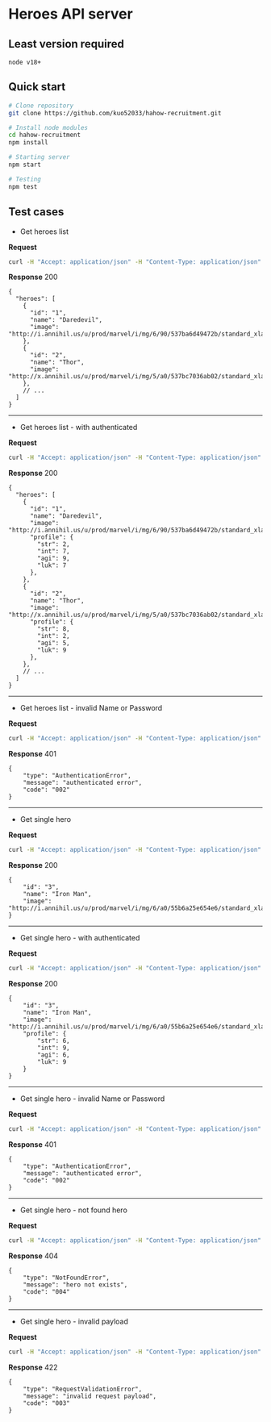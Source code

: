 Heroes API server
===


## Least version required
```
node v18+
```

## Quick start
```bash
# Clone repository
git clone https://github.com/kuo52033/hahow-recruitment.git

# Install node modules
cd hahow-recruitment
npm install

# Starting server
npm start

# Testing
npm test
```

## Test cases
* Get heroes list

**Request**
```bash
curl -H "Accept: application/json" -H "Content-Type: application/json" -X GET http://localhost:3000/api/v1/heroes
```
**Response** 200
```jsonc
{
  "heroes": [
    {
      "id": "1",
      "name": "Daredevil",
      "image": "http://i.annihil.us/u/prod/marvel/i/mg/6/90/537ba6d49472b/standard_xlarge.jpg"
    },
    {
      "id": "2",
      "name": "Thor",
      "image": "http://x.annihil.us/u/prod/marvel/i/mg/5/a0/537bc7036ab02/standard_xlarge.jpg"
    },
    // ...
  ]
}
```
---
* Get heroes list - with authenticated

**Request**
```bash
curl -H "Accept: application/json" -H "Content-Type: application/json" -H "Name: hahow" -H "Password: rocks" -X GET http://localhost:3000/api/v1/heroes
```
**Response** 200
```jsonc
{
  "heroes": [
    {
      "id": "1",
      "name": "Daredevil",
      "image": "http://i.annihil.us/u/prod/marvel/i/mg/6/90/537ba6d49472b/standard_xlarge.jpg",
      "profile": {
        "str": 2,
        "int": 7,
        "agi": 9,
        "luk": 7
      },
    },
    {
      "id": "2",
      "name": "Thor",
      "image": "http://x.annihil.us/u/prod/marvel/i/mg/5/a0/537bc7036ab02/standard_xlarge.jpg"
      "profile": {
        "str": 8,
        "int": 2,
        "agi": 5,
        "luk": 9
      },
    },
    // ...
  ]
}
```
---
* Get heroes list - invalid Name or Password

**Request**
```bash
curl -H "Accept: application/json" -H "Content-Type: application/json" -H "Name: hahow" -H "Password: rockssss" -X GET http://localhost:3000/api/v1/heroes
```
**Response** 401
```jsonc
{
    "type": "AuthenticationError",
    "message": "authenticated error",
    "code": "002"
}
```
---
* Get single hero

**Request**
```bash
curl -H "Accept: application/json" -H "Content-Type: application/json" -X GET http://localhost:3000/api/v1/heroes/3
```
**Response** 200
```jsonc
{
    "id": "3",
    "name": "Iron Man",
    "image": "http://i.annihil.us/u/prod/marvel/i/mg/6/a0/55b6a25e654e6/standard_xlarge.jpg"
}
```
---
* Get single hero - with authenticated

**Request**
```bash
curl -H "Accept: application/json" -H "Content-Type: application/json" -H "Name: hahow" -H "Password: rocks" -X GET http://localhost:3000/api/v1/heroes/3
```
**Response** 200
```jsonc
{
    "id": "3",
    "name": "Iron Man",
    "image": "http://i.annihil.us/u/prod/marvel/i/mg/6/a0/55b6a25e654e6/standard_xlarge.jpg",
    "profile": {
        "str": 6,
        "int": 9,
        "agi": 6,
        "luk": 9
    }
}
```
---
* Get single hero - invalid Name or Password

**Request**
```bash
curl -H "Accept: application/json" -H "Content-Type: application/json" -H "Name: hahow" -H "Password: rocksss" -X GET http://localhost:3000/api/v1/heroes/3
```
**Response** 401
```jsonc
{
    "type": "AuthenticationError",
    "message": "authenticated error",
    "code": "002"
}
```
---
* Get single hero - not found hero

**Request**
```bash
curl -H "Accept: application/json" -H "Content-Type: application/json" -X GET http://localhost:3000/api/v1/heroes/800
```
**Response** 404
```jsonc
{
    "type": "NotFoundError",
    "message": "hero not exists",
    "code": "004"
}
```
---
* Get single hero - invalid payload

**Request**
```bash
curl -H "Accept: application/json" -H "Content-Type: application/json" -X GET http://localhost:3000/api/v1/heroes/hi
```
**Response** 422
```jsonc
{
    "type": "RequestValidationError",
    "message": "invalid request payload",
    "code": "003"
}
```

  
